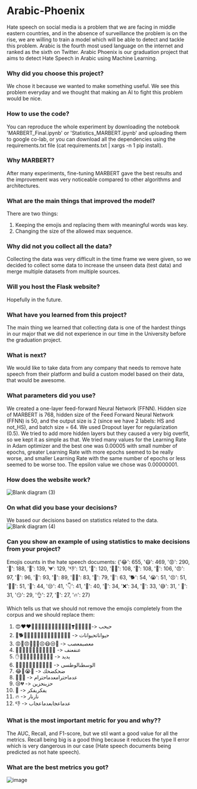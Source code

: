 # Arabic-Phoenix
Hate speech on social media is a problem that we are facing in middle eastern countries, and in
the absence of surveillance the problem is on the rise, we are willing to train a
model which will be able to detect and tackle this problem. Arabic is the fourth most used
language on the internet and ranked as the sixth on Twitter.
Arabic Phoenix is our graduation project that aims to detect Hate Speech in Arabic using Machine Learning.

### Why did you choose this project?
We chose it because we wanted to make something useful. We see this problem everyday and we thought that making an AI to fight this problem would be nice.

### How to use the code?
You can reproduce the whole experiment by downloading the notebook 'MARBERT_Final.ipynb' or 'Statistics_MARBERT.ipynb' and uploading them to google co-lab, or you can download all the dependencies using the requirements.txt file (cat requirements.txt | xargs -n 1 pip install).

### Why MARBERT?
After many experiments, fine-tuning MARBERT gave the best results and the improvement was very noticeable compared to other algorithms and architectures.

### What are the main things that improved the model?
There are two things:
1) Keeping the emojis and replacing them with meaningful words was key.
2) Changing the size of the allowed max sequence.

### Why did not you collect all the data?
Collecting the data was very difficult in the time frame we were given, so we decided to collect some data to increase the unseen data (test data) and merge multiple datasets from multiple sources.

### Will you host the Flask website?
Hopefully in the future.

### What have you learned from this project?
The main thing we learned that collecting data is one of the hardest things in our major that we did not experience in our time in the University before the graduation project.

### What is next?
We would like to take data from any company that needs to remove hate speech from their platform and build a custom model based on their data, that would be awesome.

### What parameters did you use?
We created a one-layer feed-forward Neural Network (FFNN). Hidden size of MARBERT is 768, hidden size of the Feed Forward Neural Network (FFNN) is 50, and the output size is 2 (since we have 2 labels: HS and not_HS), and batch size = 64. We used Dropout layer for regularization (0.5). We tried to add more hidden layers but they caused a very big overfit, so we kept it as simple as that.
We tried many values for the Learning Rate in Adam 
optimizer and the best one was 0.00005 with small number of epochs, greater Learning Rate with more 
epochs seemed to be really worse, and smaller Learning Rate with the same number of epochs or less 
seemed to be worse too. The epsilon value we chose was 0.00000001.

### How does the website work?
![Blank diagram (3)](https://github.com/Osama-Rakan/The-Arabic-Phoenix/assets/78223597/99d73605-cefa-4ce5-b10f-882ae0d2e517)

### On what did you base your decisions?
We based our decisions based on statistics related to the data.
![Blank diagram (4)](https://github.com/Osama-Rakan/The-Arabic-Phoenix/assets/78223597/1775b7c5-b27d-498c-af6b-7e6357fd8158)

### Can you show an example of using statistics to make decisions from your project?
Emojis counts in the hate speech documents:
{'😂': 655, '😷': 469, '😡': 290, '🐸': 188, '😤': 139, '💔': 129, '👎': 121, '🔪': 120, '👎🏻': 108, '👊': 108, '👞': 106, '😠': 97, '🤣': 96, '🤢': 93, '🐑': 89, '👊🏻': 83, '💩': 79, '🤮': 63, '🐕': 54, '😭': 51, '😣': 51, '👎🏼': 51, '🙂': 44, '😒': 41, '👇': 41, '🐏': 40, '🤔': 34, '❌': 34, '🖕': 33, '😅': 31, ' 🏻': 31, '😏': 29, '👌': 27, '🐒': 27, '🔥': 27}

Which tells us that we should not remove the emojis completely from the corpus and we should replace them:
1.	😍❤️❤💜💙🖤💓💗💚💝💘💖💕🤍💛❣️💞🌹🥰💟💑-> حبحب
2.	🐶🐕🐷🐖🐴🐄🐮🐂🐃🐵🐒🙉🐑🐐🐸🦄 -> حيواناتحيوانات
3.	😡🤬😠😤🤮🤢😣😷😒🙄 -> معصبمعصب
4.	👊👊🏽👊🏻👊🏼👊🏾👊🏿🔪 -> عنفعنف
5.	✋✋🏽✋🏻✋🏿✋🏼✋🏾 -> يديد
6.	🖕🖕🏽🖕🏻🖕🏿🖕🏼🖕🏾 -> الوسطىالوطسى
7.	😂🤣😭💀 -> ضحكضحك
8.	💩👠👞 -> عدماحترامعدماحترام
9.	😢💔 -> حزينحزين
10.	🤔 -> يفكريفكر
11.	🔥 -> نارنار
12.	👎 -> عدماعجابعدماعجاب

### What is the most important metric for you and why??
The AUC, Recall, and F1-score, but we stil want a good value for all the metrics. Recall being big is a good thing because it reduces the type II error which is very dangerous in our case (Hate speech documents being predicted as not hate speech).

### What are the best metrics you got?
![image](https://github.com/Osama-Rakan/The-Arabic-Phoenix/assets/78223597/66fb6c88-3721-412e-9713-b821094319e5)

